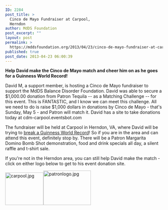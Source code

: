 ```yaml
---
ID: 2284
post_title: >
  Cinco de Mayo Fundraiser at Carpool,
  Herndon
author: MdDS Foundation
post_excerpt: ""
layout: post
permalink: >
  https://mddsfoundation.org/2013/04/23/cinco-de-mayo-fundraiser-at-carpool-herndon/
published: true
post_date: 2013-04-23 06:00:39
---
```

<strong>Help David make the Cinco de Mayo match and cheer him on as he goes for a Guinness World Record!</strong>

David M, a support member, is hosting a Cinco de Mayo fundraiser to support the MdDS Balance Disorder Foundation. David was able to secure a $1,000.00 donation from Patron Tequila -- as a Matching Challenge -- for this event. This is FANTASTIC, and I know we can meet this challenge. All we need to do is raise $1,000 dollars in donations by Cinco de Mayo - that's Sunday, May 5 - and Patron will match it. David has a site to take donations today at cdm-carpool.eventsbot.com

The fundraiser will be held at Carpool in Herndon, VA, where David will be trying to <a title="See an example of what he'll be attempting on YouTube." href="http://youtu.be/LR867dOuZbw" target="_blank" rel="noopener">break a Guinness World Record</a>! So if you are in the area and can attend this event, definitely stop by. There will be a Patron Margarita Domino Bomb Shot demonstration, food and drink specials all day, a silent raffle and t-shirt sale.

If you're not in the Herndon area, you can still help David make the match - click on either logo below to get to his event donation site.

<a href="http://cdm-carpool.eventsbot.com"><img class=" wp-image-3170 alignnone" src="http://www.mddsfoundation.org/wp-content/uploads/2013/04/carpool.jpg-300x255.jpg" alt="carpool.jpg" width="122" height="104" /></a><a href="http://cdm-carpool.eventsbot.com"><img class="alignleft size-full wp-image-2290" src="http://mddsfoundation.files.wordpress.com/2013/04/patronlogo.jpg" alt="patronlogo.jpg" width="152" height="110" /></a>